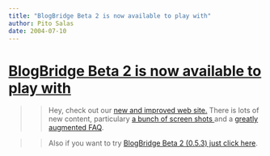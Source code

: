 ```yaml
---
title: "BlogBridge Beta 2 is now available to play with"
author: Pito Salas
date: 2004-07-10
---
```

# [BlogBridge Beta 2 is now available to play with](None)



>>

>> Hey, check out our [new and improved web
site.](<http://www.blogbridge.com>) There is lots of new content, particulary
[a bunch of screen shots
](<http://www.blogbridge.com/productpage.htm#screens>)and a [greatly augmented
FAQ](<http://www.blogbridge.com/faqpage.htm>).

>>

>> Also if you want to try [BlogBridge Beta 2 (0.5.3) just click
here](<http://www.blogbridge.com/install/beta2/blogbridge.jnlp>).


